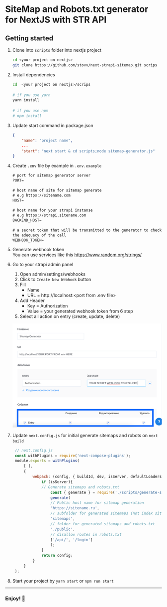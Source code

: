 # SiteMap and Robots.txt generator for NextJS with STR API

## Getting started
1. Clone into `scripts` folder into nextjs project 
    ```bash
    cd <your project on nextjs>
    git clone https://github.com/stovv/next-strapi-sitemap.git scrips
    ```
2. Install dependencies
    ```bash
    cd  <your project on nextjs>/scrips
    
    # if you use yarn
    yarn install
    
    # if you use npm
    # npm install 
    ```
3. Update start command in package.json
    ```json
    {
        "name": "project name",
        ...
        "start": "next start & cd scripts;node sitemap-generator.js"
    }
    ```
4. Create `.env` file by example in `.env.example`
    ```dotenv
    # port for sitemap generator server 
    PORT=
    
    # host name of site for sitemap generate
    # e.g https://sitename.com
    HOST=
   
    # host name for your strapi instanse
    # e.g https://strapi.sitename.com
    BACKEND_HOST=
    
    # a secret token that will be transmitted to the generator to check the adequacy of the call
    WEBHOOK_TOKEN=
    ```
6. Generate webhook token  
    You can use services like this https://www.random.org/strings/
7. Go to your strapi admin panel
    1. Open admin/settings/webhooks
    2. Click to `Create New Webhook` button
    3. Fill
        - Name
        - URL = http://localhost:<port from .env file>
    4. Add Header
        - Key = Authorization
        - Value = your generated webhook token from 6 step
    5. Select all action on entry (create, update, delete)
    
    ![webhook example](img/webhook_configuration.png)
8. Update `next.config.js` for initial generate sitemaps and robots on `next build`
   ```javascript
    // next.config.js
    const withPlugins = require('next-compose-plugins');
    module.exports = withPlugins(
        [ ],
        {
            webpack: (config, { buildId, dev, isServer, defaultLoaders, webpack }) => {
                if (isServer){
                // Generate sitemaps and robots.txt
                    const { generate } = require('./scripts/generate-sitemap');
                    generate(
                    // Public host name for sitemap generation
                    'https://sitename.ru',
                    // subfolder for generated sitemaps (not index sitemap) in public folder
                    'sitemaps',
                    // folder for generated sitemaps and robots.txt
                    './public',
                    // disallow routes in robots.txt
                    ['/api/', '/login']
                    );
                }
                return config;
            }
        }
    );
   ```
9. Start your project by `yarn start` or `npm run start`

---
### Enjoy! 🤘